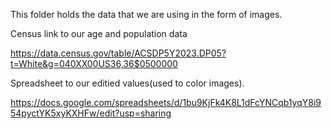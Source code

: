 This folder holds the data that we are using in the form of images.

Census link to our age and population data

https://data.census.gov/table/ACSDP5Y2023.DP05?t=White&g=040XX00US36,36$0500000 

Spreadsheet to our editied values(used to color images).

https://docs.google.com/spreadsheets/d/1bu9KjFk4K8L1dFcYNCqb1yqY8i954pyctYK5xyKXHFw/edit?usp=sharing
